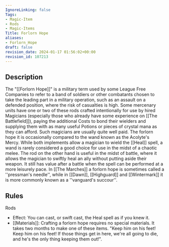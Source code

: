 ```yaml
---
IgnoreLinking: false
Tags:
- Magic-Item
- Rods
- Magic-Items
Title: Forlorn Hope
aliases:
- Forlorn_Hope
draft: false
revision_date: 2024-01-17 01:56:02+00:00
revision_id: 107213
---
```


## Description
The "[[Forlorn Hope]]" is a military term used by some League Free Companies to refer to a band of soldiers or other combatants chosen to take the leading part in a military operation, such as an assault on a defended position, where the risk of casualties is high. Some mercenary units have one or two of these rods crafted intentionally for use by hired Magicians (especially those who already have some experience on [[The Battlefield]]), paying the additional Costs to bond their wielders and supplying them with as many useful Potions or pieces of crystal mana as they can afford. Such magicians are usually quite well paid.
The forlorn hope it is occasionally compared to the wand known as the Acolyte's Mercy. While both implements allow a magician to wield the [[Heal]] spell, a wand is rarely considered a good choice for use in the midst of a chaotic melee. The rod on the other hand is useful in the midst of battle, where it allows the magician to swiftly heal an ally without putting aside their weapon. It still has value after a battle when the spell can be performed at a more leisurely pace. In [[The Marches]] a forlorn hope is sometimes called a ''pressman's needle'', while in [[Dawn]], [[Highguard]] and [[Wintermark]] it is more commonly known as a ''vanguard's succour''.
## Rules
Rods
* Effect: You can cast, or swift cast, the Heal spell as if you knew it.
* [[Materials]]: Crafting a forlorn hope requires no special materials. It takes two months to make one of these items.
"Keep him on his feet! Keep him on his feet! If those things get in here, we're all going to die, and he's the only thing keeping them out!".